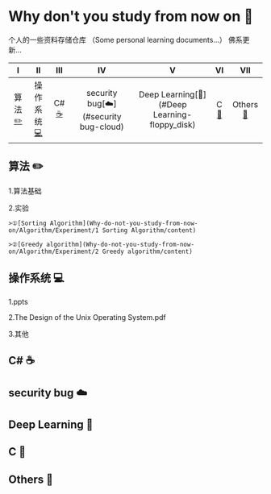 # Why don't you study from now on :punch:

个人的一些资料存储仓库
（Some personal learning documents...）
佛系更新...

| Ⅰ | Ⅱ | Ⅲ | Ⅳ | Ⅴ | Ⅵ | Ⅶ | 
| :---------: | :---------: | :---------: | :---------: | :---------: | :---------:| :---------: | 
| 算法[:pencil2:](#算法-pencil2) | 操作系统[:computer:](#操作系统-computer)|C#[:coffee:](#C\#-coffee) | security bug[:cloud:](#security bug-cloud) |Deep Learning[:floppy_disk:](#Deep Learning-floppy_disk)| C [:tea:](#C-tea)| Others[:hammer:](#Others-hammer)| 


## 算法 :pencil2:
1.算法基础

2.实验

	>①[Sorting Algorithm](Why-do-not-you-study-from-now-on/Algorithm/Experiment/1 Sorting Algorithm/content)
	
	>②[Greedy algorithm](Why-do-not-you-study-from-now-on/Algorithm/Experiment/2 Greedy algorithm/content)


## 操作系统 :computer:
1.ppts

2.The Design of the Unix Operating System.pdf

3.其他

## C\# :coffee:


## security bug :cloud:


## Deep Learning :floppy_disk:


## C :tea:


## Others :hammer:



